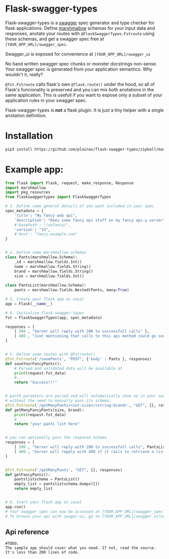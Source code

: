 # Flask-swagger-types

Flask-swagger-types is a [swagger](https://swagger.io/) spec generator and type checker for flask applications. Define [marshmallow](https://marshmallow.readthedocs.io/en/stable/index.html) schemas for your input data and responses, anotate your routes with `@FlaskSwaggerTypes.Fstroute` using these schemas, and get a swagger spec free at `[YOUR_APP_URL]/swagger_spec`.

Swagger_ui is exposed for convenience at `[YOUR_APP_URL]/swagger_ui`

No hand written swagger spec chunks or monster docstrings non-sense. Your swagger spec is generated from your application semantics. Why wouldn't it, really?

`@fst.Fstroute` calls flask's own `@flask.route()` under the hood, so all of Flask's funcionality is preserved and you can mix both anotations in the same application. This is usefull if you want to expose only a subset of your application rules in your swagger spec.

Flask-swagger-types is **not** a flask plugin. It is just a tiny helper with a single anotation definition.

# Installation

```bash
pip3 install https://github.com/plainas/flask-swagger-types/zipball/master
```

# Example app:

```python
from flask import Flask, request, make_response, Response
import marshmallow
import pkg_resources
from flaskswaggertypes import FlaskSwaggerTypes

# 1. Define some general details of you want included in your spec.
spec_metadata = {
    'title': "My fancy web api",
    'description': "Does some fancy api stuff on my fancy api-y server" ,
    #'basePath': "/sofancy/",
    'version': "33",
    #'host': "fancy.example.com"
}


# 2. Define some marshmallow schemas 
class Pants(marshmallow.Schema):
    _id = marshmallow.fields.Int()
    name = marshmallow.fields.String()
    brand = marshmallow.fields.String() 
    size = marshmallow.fields.Int()
    
class PantsList(marshmallow.Schema):
    pants = marshmallow.fields.Nested(Pants, many=True)

# 3. Create your flask app as usual
app = Flask(__name__)

# 4. Initialize flask-swagger-types
fst = FlaskSwaggerTypes(app, spec_metadata)

responses = [
    [ 200 , "Server will reply with 200 to successfull calls" ],
    [ 400 , "Just mentioning that calls to this api method could go south"],
]


# 5. Define some routes with @Fstroute()
@fst.Fstroute('/savePants', "POST", {'body' : Pants }, responses)
def saveYourFancyPants():
    # Parsed and validated data will be available at
    print(request.fst_data)
    #...
    return "Success!!!"


# parth paramters are parsed and will automatically show up in your swagger spec 
# without the need to manually pass its schema. 
@fst.Fstroute('/getManyPants/<int:size>/<string:brand>', "GET", {}, responses )
def getManyFancyPants(size, brand):
    print(request.fst_data)
    # ...
    return "your pants list here"


# you can optionally pass the response Schema
responses = [
    [ 200 , "Server will reply with 200 to successfull calls", PantsList ],
    [ 400 , "Server will repply with 400 if it rails to retrieve a list of pants" ],
]


@fst.Fstroute('/getManyPants', "GET", {}, responses)
def getFancyPants():
    pantslistschema = PantsList()
    empty_list = pantslistschema.dumps([])
    return empty_list


# 6. Start your flask app as usual
app.run()
# Your swagger spec can now be accessed at [YOUR_APP_URL]/swagger_spec
# To browse your api with swager-ui, go to [YOUR_APP_URL]/swagger_ui?url=/swagger_spec#/default
```

## Api reference
    #TODO.
    The sample app should cover what you need. If not, read the source. It's less than 200 lines of code.